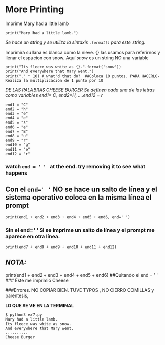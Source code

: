 # More Printing


Imprime Mary had a little lamb

```
print("Mary had a little lamb.")
```

*Se hace un string y se utiliza la sintaxis `.format()` para este string.*

Imprimirá su lana es blanca como la nieve. {} las usamos para referirnos y llenar el espacion con snow. Aquí *snow* es un string NO una variable

```
print("Its fleece was white as {}.".format('snow'))
print("And everywhere that Mary went.")
print("." * 10) # what'd that do?  ##Coloca 10 puntos. PARA HACERLO-Realiza la multiplicación de 1 punto por 10
```

*DE LAS PALABRAS CHEESE BURGER Se definen cada una de las letras como variables end1= C, end2=H, ....end12 = r*

```
end1 = "C"
end2 = "h"
end3 = "e"
end4 = "e"
end5 = "s"
end6 = "e"
end7 = "B"
end8 = "u"
end9 = "r"
end10 = "g"
end11 = "e"
end12 = "r"
```

### watch `end = ' ' ` at the end. try removing it to see what happens

## Con el `end=' '` **NO** **se hace un salto de línea y el sistema operativo coloca en la misma línea el prompt**

```
print(end1 + end2 + end3 + end4 + end5 + end6, end=' ')
```

### Sin el end=' ' SI se imprime un salto de línea y el prompt me aparece en otra línea.

```
print(end7 + end8 + end9 + end10 + end11 + end12)
```

## *NOTA:*


print(end1 + end2 + end3 + end4 + end5 + end6) ##Quitando el end = ' '  ### Este me imprimió Cheese


###Errores. NO COPIAR BIEN. TUVE TYPOS , NO CIERRO COMILLAS y parentesis, 

**LO QUE SE VE EN LA TERMINAL**

```
$ python3 ex7.py
Mary had a little lamb.
Its fleece was white as snow.
And everywhere that Mary went.
..........
Cheese Burger
```
